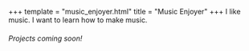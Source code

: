 +++
template = "music_enjoyer.html"
title = "Music Enjoyer"
+++
I like music. I want to learn how to make music. 

###### Projects coming soon!
